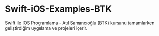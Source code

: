 # Swift-iOS-Examples-BTK
Swift ile IOS Programlama - Atıl Samancıoğlu (BTK) kursunu tamamlarken geliştirdiğim uygulama ve projeleri içerir. 

